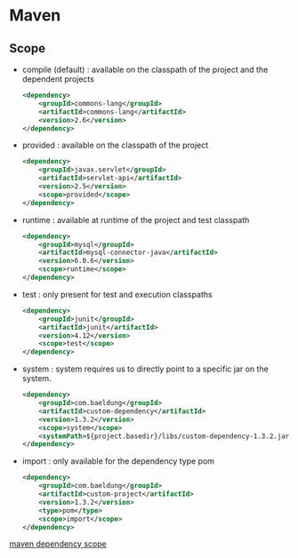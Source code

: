 # Maven

## Scope

- compile (default) : available on the classpath of the project and the dependent projects
  ```xml
  <dependency>
      <groupId>commons-lang</groupId>
      <artifactId>commons-lang</artifactId>
      <version>2.6</version>
  </dependency>
  ```
- provided : available on the classpath of the project
  ```xml
  <dependency>
      <groupId>javax.servlet</groupId>
      <artifactId>servlet-api</artifactId>
      <version>2.5</version>
      <scope>provided</scope>
  </dependency>
  ```
- runtime : available at runtime of the project and test classpath
  ```xml
  <dependency>
      <groupId>mysql</groupId>
      <artifactId>mysql-connector-java</artifactId>
      <version>6.0.6</version>
      <scope>runtime</scope>
  </dependency>
  ```
- test : only present for test and execution classpaths
  ```xml
  <dependency>
      <groupId>junit</groupId>
      <artifactId>junit</artifactId>
      <version>4.12</version>
      <scope>test</scope>
  </dependency>
  ```
- system : system requires us to directly point to a specific jar on the system.
  ```xml
  <dependency>
      <groupId>com.baeldung</groupId>
      <artifactId>custom-dependency</artifactId>
      <version>1.3.2</version>
      <scope>system</scope>
      <systemPath>${project.basedir}/libs/custom-dependency-1.3.2.jar</systemPath>
  </dependency>
  ```
- import : only available for the dependency type pom
  ```xml
  <dependency>
      <groupId>com.baeldung</groupId>
      <artifactId>custom-project</artifactId>
      <version>1.3.2</version>
      <type>pom</type>
      <scope>import</scope>
  </dependency>
  ```

[maven dependency scope](https://www.baeldung.com/maven-dependency-scopes)
